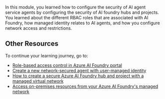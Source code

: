 In this module, you learned how to configure the security of AI agent service agents by configuring the security of AI foundry hubs and projects. You learned about the different RBAC roles that are associated with AI Foundry, how managed identity relates to AI agents, and how you configure network access and restrictions.

## Other Resources

To continue your learning journey, go to:

- [Role-based access control in Azure AI Foundry portal](/azure/ai-foundry/concepts/rbac-ai-foundry) 
- [Create a new network-secured agent with user-managed identity](/azure/ai-services/agents/how-to/virtual-networks)
- [How to create a secure Azure AI Foundry hub and project with a managed virtual network](/azure/ai-foundry/how-to/create-secure-ai-hub)
- [Access on-premises resources from your Azure AI Foundry's managed network](/azure/ai-foundry/how-to/access-on-premises-resources)